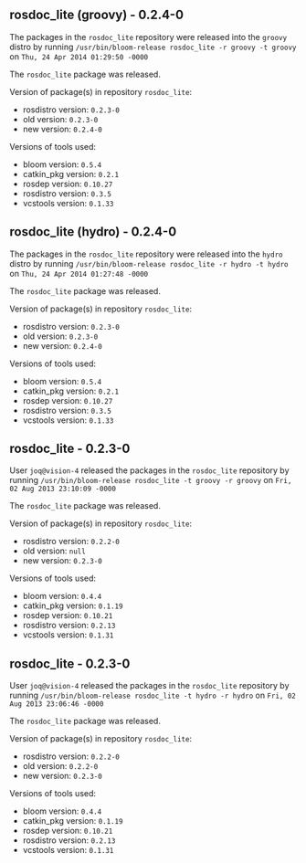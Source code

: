 ## rosdoc_lite (groovy) - 0.2.4-0

The packages in the `rosdoc_lite` repository were released into the `groovy` distro by running `/usr/bin/bloom-release rosdoc_lite -r groovy -t groovy` on `Thu, 24 Apr 2014 01:29:50 -0000`

The `rosdoc_lite` package was released.

Version of package(s) in repository `rosdoc_lite`:
- rosdistro version: `0.2.3-0`
- old version: `0.2.3-0`
- new version: `0.2.4-0`

Versions of tools used:
- bloom version: `0.5.4`
- catkin_pkg version: `0.2.1`
- rosdep version: `0.10.27`
- rosdistro version: `0.3.5`
- vcstools version: `0.1.33`


## rosdoc_lite (hydro) - 0.2.4-0

The packages in the `rosdoc_lite` repository were released into the `hydro` distro by running `/usr/bin/bloom-release rosdoc_lite -r hydro -t hydro` on `Thu, 24 Apr 2014 01:27:48 -0000`

The `rosdoc_lite` package was released.

Version of package(s) in repository `rosdoc_lite`:
- rosdistro version: `0.2.3-0`
- old version: `0.2.3-0`
- new version: `0.2.4-0`

Versions of tools used:
- bloom version: `0.5.4`
- catkin_pkg version: `0.2.1`
- rosdep version: `0.10.27`
- rosdistro version: `0.3.5`
- vcstools version: `0.1.33`


## rosdoc_lite - 0.2.3-0

User `joq@vision-4` released the packages in the `rosdoc_lite` repository by running `/usr/bin/bloom-release rosdoc_lite -t groovy -r groovy` on `Fri, 02 Aug 2013 23:10:09 -0000`

The `rosdoc_lite` package was released.

Version of package(s) in repository `rosdoc_lite`:
- rosdistro version: `0.2.2-0`
- old version: `null`
- new version: `0.2.3-0`

Versions of tools used:
- bloom version: `0.4.4`
- catkin_pkg version: `0.1.19`
- rosdep version: `0.10.21`
- rosdistro version: `0.2.13`
- vcstools version: `0.1.31`


## rosdoc_lite - 0.2.3-0

User `joq@vision-4` released the packages in the `rosdoc_lite` repository by running `/usr/bin/bloom-release rosdoc_lite -t hydro -r hydro` on `Fri, 02 Aug 2013 23:06:46 -0000`

The `rosdoc_lite` package was released.

Version of package(s) in repository `rosdoc_lite`:
- rosdistro version: `0.2.2-0`
- old version: `0.2.2-0`
- new version: `0.2.3-0`

Versions of tools used:
- bloom version: `0.4.4`
- catkin_pkg version: `0.1.19`
- rosdep version: `0.10.21`
- rosdistro version: `0.2.13`
- vcstools version: `0.1.31`


